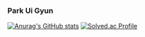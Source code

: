 ### Park Ui Gyun

[![Anurag's GitHub stats](https://github-readme-stats.vercel.app/api?username=kiki9484&show_icons=true&theme=onedark)](https://github.com/anuraghazra/github-readme-stats)
[![Solved.ac Profile](http://mazassumnida.wtf/api/v2/generate_badge?boj=kiki9484)](https://solved.ac/kiki9484/)
